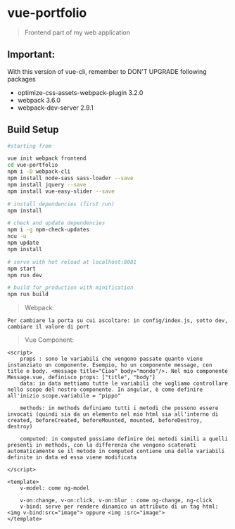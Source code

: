 # vue-portfolio

> Frontend part of my web application

## Important:

With this version of vue-cli, remember to DON'T UPGRADE following packages

- optimize-css-assets-webpack-plugin  3.2.0 
- webpack                             3.6.0 
- webpack-dev-server                  2.9.1 

## Build Setup

``` bash
#starting from

vue init webpack frontend
cd vue-portfolio
npm i -D webpack-cli
npm install node-sass sass-loader --save
npm install jquery --save
npm install vue-easy-slider --save

# install dependencies (first run)
npm install

# check and update dependencies
npm i -g npm-check-updates
ncu -u
npm update
npm install

# serve with hot reload at localhost:8081
npm start
npm run dev

# build for production with minification
npm run build
```

> Webpack:

	Per cambiare la porta su cui ascoltare: in config/index.js, sotto dev, cambiare il valore di port

> Vue Component:

	<script>
		props : sono le variabili che vengono passate quanto viene instanziato un componente. Esempio, ho un componente message, con title e body. <message title="Ciao" body="mondo"/>. Nel mio componente Message.vue, definisco props: ["title", "body"]
		data: in data mettiamo tutte le variabili che vogliamo controllare nello scope del nostro componente. In angular, è come definire all'inizio scope.variabile = "pippo"

		methods: in methods definiamo tutti i metodi che possono essere invocati (quindi sia da un elemento nel mio html sia all'interno di created, beforeCreated, beforeMounted, mounted, beforeDestroy, destroy)

		computed: in computed possiamo definire dei metodi simili a quelli presenti in methods, con la differenza che vengono scatenati automaticamente se il metodo in computed contiene una delle variabili definite in data ed essa viene modificata

	</script>

	<template>
		v-model: come ng-model
	
		v-on:change, v-on:click, v-on:blur : come ng-change, ng-click
		v-bind: serve per rendere dinamico un attributo di un tag html: <img v-bind:src="image"> oppure <img :src="image">
	</template>
